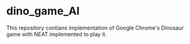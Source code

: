 # dino_game_AI
This repository contians implementation of Google Chrome's Dinosaur game with NEAT implemented to play it.
